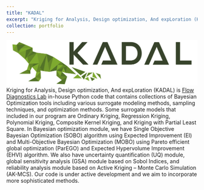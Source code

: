```yaml
---
title: "KADAL"
excerpt: "Kriging for Analysis, Design optimization, And expLoration (KADAL) is a Python code that contains collections of Bayesian Optimization tools including various surrogate modeling methods, sampling techniques, optimization methods, and uncertainty analyses tools including uncertainty quantification, sensitivity analysis, and reliability analysis<br/><img width='500' src='/images/kadal.jpg'>"
collection: portfolio
---
```


<img width="700" src='/images/kadal.jpg'><br/> 
Kriging for Analysis, Design optimization, And expLoration (KADAL) is [Flow Diagnostics Lab](https://flowdiagnostics.ftmd.itb.ac.id/) in-house Python code that contains collections of Bayesian Optimization tools including various surrogate modeling methods, sampling techniques, and optimization methods. Some surrogate models that included in our program are Ordinary Kriging, Regression Kriging, Polynomial Kriging, Composite Kernel Kriging, and Kriging with Partial Least Square. In Bayesian optimization module, we have Single Objective Bayesian Optimization (SOBO) algorithm using Expected Improvement (EI) and Multi-Objective Bayesian Optimization (MOBO) using Pareto efficient global optimization (ParEGO) and Expected Hypervolume Improvement (EHVI) algorithm. We also have uncertainty quantification (UQ) module, global sensitivity analysis (GSA) module based on Sobol Indices, and reliability analysis module based on Active Kriging – Monte Carlo Simulation (AK-MCS). Our code is under active development and we aim to incorporate more sophisticated methods. 
